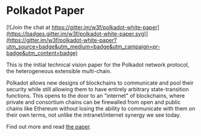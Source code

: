 # Polkadot Paper

[![Join the chat at https://gitter.im/w3f/polkadot-white-paper](https://badges.gitter.im/w3f/polkadot-white-paper.svg)](https://gitter.im/w3f/polkadot-white-paper?utm_source=badge&utm_medium=badge&utm_campaign=pr-badge&utm_content=badge)

This is the initial technical vision paper for the Polkadot network protocol, the heterogeneous extensible multi-chain.

Polkadot allows new designs of blockchains to communicate and pool their security while still allowing them to have entirely arbitrary state-transition functions. This opens to the door to an "internet" of blockchains, where private and consortium chains can be firewalled from open and public chains like Ethereum without losing the ability to communicate with them on their own terms, not unlike the intranet/internet synergy we see today.

Find out more and read [the paper](https://github.com/w3f/polkadot-white-paper/raw/master/PolkaDotPaper.pdf). 
